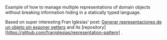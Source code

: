 Example of how to manage multiple representations of domain objects without breaking information hiding in a statically typed language. 

Based on super interesting Fran Iglesias' post: [Generar representaciones de un objeto sin exponer getters](https://franiglesias.github.io/representation-2/) 
and its [repository][https://github.com/franiglesias/representation-pattern] . 
